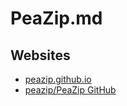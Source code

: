 # PeaZip.md

## Websites

* [peazip.github.io](https://peazip.github.io/)
* [peazip/PeaZip GitHub](https://github.com/peazip/PeaZip)

